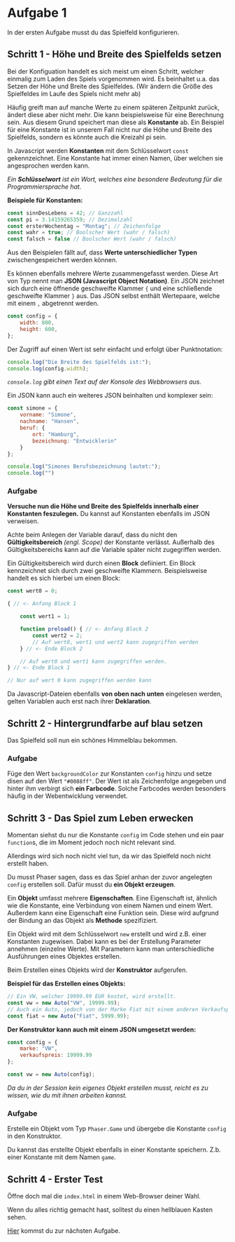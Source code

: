 # Aufgabe 1

In der ersten Aufgabe musst du das Spielfeld konfigurieren.

## Schritt 1 - Höhe und Breite des Spielfelds setzen

Bei der Konfiguation handelt es sich meist um einen Schritt, welcher einmalig zum Laden des Spiels vorgenommen wird. Es beinhaltet u.a. das Setzen der Höhe und Breite des Spielfeldes. (Wir ändern die Größe des Spielfeldes im Laufe des Spiels nicht mehr ab)

Häufig greift man auf manche Werte zu einem späteren Zeitpunkt zurück, ändert diese aber nicht mehr. Die kann beispielsweise für eine Berechnung sein. Aus diesem Grund speichert man diese als **Konstante** ab. Ein Beispiel für eine Konstante ist in unserem Fall nicht nur die Höhe und Breite des Spielfelds, sondern es könnte auch die Kreizahl pi sein.

In Javascript werden **Konstanten** mit dem Schlüsselwort `const` gekennzeichnet. Eine Konstante hat immer einen Namen, über welchen sie angesprochen werden kann.

*Ein **Schlüsselwort** ist ein Wort, welches eine besondere Bedeutung für die Programmiersprache hat.*

**Beispiele für Konstanten:**

```javascript
const sinnDesLebens = 42; // Ganzzahl
const pi = 3.14159265359; // Dezimalzahl
const ersterWochentag = "Montag"; // Zeichenfolge
const wahr = true; // Boolscher Wert (wahr / falsch)
const falsch = false // Boolscher Wert (wahr / falsch)
```
Aus den Beispielen fällt auf, dass **Werte unterschiedlicher Typen** zwischengespeichert werden können.

Es können ebenfalls mehrere Werte zusammengefasst werden. Diese Art von Typ nennt man **JSON (Javascript Object Notation)**. Ein JSON zeichnet sich durch eine öffnende geschweifte Klammer `{` und eine schließende geschweifte Klammer `}` aus. Das JSON selbst enthält Wertepaare, welche mit einem `,` abgetrennt werden.

```javascript
const config = {
    width: 800,
    height: 600,
};
```

Der Zugriff auf einen Wert ist sehr einfacht und erfolgt über Punktnotation:

```javascript
console.log("Die Breite des Spielfelds ist:");
console.log(config.width);
```

*`console.log` gibt einen Text auf der Konsole des Webbrowsers aus.*

Ein JSON kann auch ein weiteres JSON beinhalten und komplexer sein:

```javascript
const simone = {
    vorname: "Simone",
    nachname: "Hansen",
    beruf: {
        ort: "Hamburg",
        bezeichnung: "Entwicklerin"
    }
};

console.log("Simones Berufsbezeichnung lautet:");
console.log("")
```

### Aufgabe

**Versuche nun die Höhe und Breite des Spielfelds innerhalb einer Konstanten feszulegen.** Du kannst auf Konstanten ebenfalls im JSON verweisen.

Achte beim Anlegen der Variable darauf, dass du nicht den **Gültigkeitsbereich** *(engl. Scope)* der Konstante verlässt. Außerhalb des Gültigkeitsbereichs kann auf die Variable später nicht zugegriffen werden.

Ein Gültigkeitsbereich wird durch einen **Block** defiiniert. Ein Block kennzeichnet sich durch zwei geschweifte Klammern. Beispielsweise handelt es sich hierbei um einen Block:

```javascript
const wert0 = 0;

{ // <- Anfang Block 1

    const wert1 = 1;

    function preload() { // <- Anfang Block 2
        const wert2 = 2;
        // Auf wert0, wert1 und wert2 kann zugegriffen werden
    } // <- Ende Block 2

    // Auf wert0 und wert1 kann zugegriffen werden.
} // <- Ende Block 1

// Nur auf wert 0 kann zugegriffen werden kann
```

Da Javascript-Dateien ebenfalls **von oben nach unten** eingelesen werden, gelten Variablen auch erst nach ihrer **Deklaration**.

## Schritt 2 - Hintergrundfarbe auf blau setzen

Das Spielfeld soll nun ein schönes Himmelblau bekommen.

### Aufgabe

Füge den Wert `backgroundColor` zur Konstanten `config` hinzu und setze disen auf den Wert `"#0088ff"`. Der Wert ist als Zeichenfolge angegeben und hinter ihm verbirgt sich **ein Farbcode**. Solche Farbcodes werden besonders häufig in der Webentwicklung verwendet.

## Schritt 3 - Das Spiel zum Leben erwecken

Momentan siehst du nur die Konstante `config` im Code stehen und ein paar `function`s, die im Moment jedoch noch nicht relevant sind.

Allerdings wird sich noch nicht viel tun, da wir das Spielfeld noch nicht erstellt haben.

Du musst Phaser sagen, dass es das Spiel anhan der zuvor angelegten `config` erstellen soll. Dafür musst du **ein Objekt erzeugen**.

Ein **Objekt** umfasst mehrere **Eigenschaften**. Eine Eigenschaft ist, ähnlich wie die Konstante, eine Verbindung von einem Namen und einem Wert. Außerdem kann eine Eigenschaft eine Funktion sein. Diese wird aufgrund der Bindung an das Objekt als **Methode** spezifiziert.

Ein Objekt wird mit dem Schlüsselwort `new` erstellt und wird z.B. einer Konstanten zugewisen. Dabei kann es bei der Erstellung Parameter annehmen (einzelne Werte). Mit Parametern kann man unterschiedliche Ausführungen eines Objektes erstellen.

Beim Erstellen eines Objekts wird der **Konstruktor** aufgerufen.

**Beispiel für das Erstellen eines Objekts:**

```javascript
// Ein VW, welcher 19999.99 EUR kostet, wird erstellt.
const vw = new Auto("VW", 19999.99);
// Auch ein Auto, jedoch von der Marke Fiat mit einem anderen Verkaufspreis.
const fiat = new Auto("Fiat", 5999.99);
```

**Der Konstruktor kann auch mit einem JSON umgesetzt werden:**

```javascript
const config = {
    marke: "VW",
    verkaufspreis: 19999.99
};

const vw = new Auto(config);
```

*Da du in der Session kein eigenes Objekt erstellen musst, reicht es zu wissen, wie du mit ihnen arbeiten kannst.*

### Aufgabe

Erstelle ein Objekt vom Typ `Phaser.Game` und übergebe die Konstante `config` in den Konstruktor.

Du kannst das erstellte Objekt ebenfalls in einer Konstante speichern. Z.b. einer Konstante mit dem Namen `game`.

## Schritt 4 - Erster Test

Öffne doch mal die `index.html` in einem Web-Browser deiner Wahl.

Wenn du alles richtig gemacht hast, solltest du einen hellblauen Kasten sehen.

[Hier](Aufgabe2.md) kommst du zur nächsten Aufgabe.